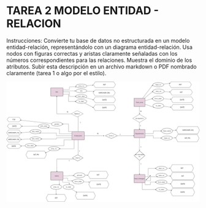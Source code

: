 

# TAREA 2 MODELO ENTIDAD - RELACION #



Instrucciones: Convierte tu base de datos no estructurada en un modelo entidad-relación, representándolo con un diagrama entidad-relación. Usa nodos con figuras correctas y aristas claramente señaladas con los números correspondientes para las relaciones.
Muestra el dominio de los atributos. Subir esta descripción en un archivo markdown o PDF nombrado claramente (tarea 1 o algo por el estilo).



![Image text](https://github.com/nalrob/Base-de-datos-relacionales/blob/c771a692ca52af546dd64d8e3bd395a03d8fdff8/TAREA%202.drawio.png)
